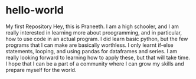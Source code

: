 # hello-world
My first Repository
Hey, this is Praneeth. I am a high schooler, and I am really interested in learning more about proogramming, and in particular, how to use code in an actual program. I did learn basic python, but the few programs that I can make are basically worthless. I only learnt if-else statements, looping, and using pandas for dataframes and series. I am really looking forward to learning how to apply these, but that will take time. I hope that I can be a part of a community where I can grow my skills and prepare myself for the world.
